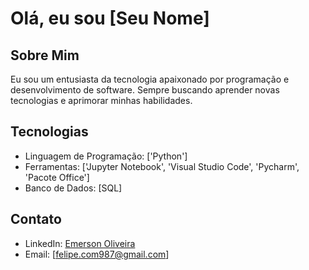 # Olá, eu sou [Seu Nome]

## Sobre Mim
Eu sou um entusiasta da tecnologia apaixonado por programação e desenvolvimento de software. Sempre buscando aprender novas tecnologias e aprimorar minhas habilidades.

## Tecnologias
- Linguagem de Programação: ['Python']
- Ferramentas: ['Jupyter Notebook', 'Visual Studio Code', 'Pycharm', 'Pacote Office']
- Banco de Dados: [SQL]

## Contato
- LinkedIn: [Emerson Oliveira](www.linkedin.com/in/emerson-oliveira-6488ba27a)
- Email: [felipe.com987@gmail.com]
